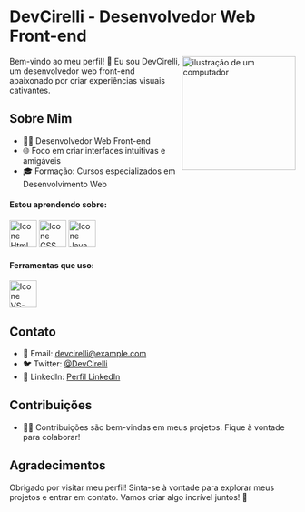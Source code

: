 # DevCirelli - Desenvolvedor Web Front-end

Bem-vindo ao meu perfil! <img src="https://raw.githubusercontent.com/MicaelliMedeiros/micaellimedeiros/master/image/computer-illustration.png" alt="ilustração de um computador" min-width="200px" max-width="200px" width="200px" align="right">👋 Eu sou DevCirelli, um desenvolvedor web front-end apaixonado por criar experiências visuais cativantes.

## Sobre Mim

- 👨‍💻 Desenvolvedor Web Front-end
- 🌐 Foco em criar interfaces intuitivas e amigáveis
- 🎓 Formação: Cursos especializados em Desenvolvimento Web

#### Estou aprendendo sobre:
[<img height="48px" width="48px" alt="Icone Html" src="https://skillicons.dev/icons?i=html"/>](https://developer.mozilla.org/pt-BR/docs/Web/HTML)
[<img height="48px" width="48px" alt="Icone CSS" src="https://skillicons.dev/icons?i=css"/>](https://developer.mozilla.org/pt-BR/docs/Web/CSS)
[<img height="48px" width="48px" alt="Icone Java Script" src="https://skillicons.dev/icons?i=js"/>](https://developer.mozilla.org/pt-BR/docs/Web/JavaScript)

#### Ferramentas que uso:
[<img height="48px" width="48px" alt="Icone VS-Code" src="https://skillicons.dev/icons?i=vscode"/>](https://code.visualstudio.com)

## Contato

- 📧 Email: devcirelli@example.com
- 🐦 Twitter: [@DevCirelli](https://twitter.com/DevCirelli)
- 💼 LinkedIn: [Perfil LinkedIn](https://www.linkedin.com/in/devcirelli/)

## Contribuições

- 👨‍💻 Contribuições são bem-vindas em meus projetos. Fique à vontade para colaborar!

## Agradecimentos

Obrigado por visitar meu perfil! Sinta-se à vontade para explorar meus projetos e entrar em contato. Vamos criar algo incrível juntos! 🚀
